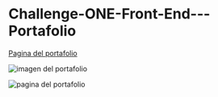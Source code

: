 Challenge-ONE-Front-End---Portafolio
==

[Pagina del portafolio](https://ottohernandezgarzon.github.io/Challenge-ONE-Front-End---Portafolio/)

![imagen del portafolio](/img/portafolio_img.png)

<img scr="https://ottohernandezgarzon.github.io/Challenge-ONE-Front-End---Portafolio/" alt="pagina del portafolio"/>